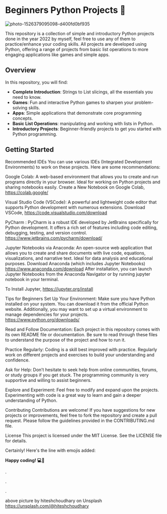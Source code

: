 # Beginners Python Projects 🌟


![photo-1526379095098-d400fd0bf935](https://github.com/user-attachments/assets/5eb8daae-f9c4-48a1-8367-dc48692c9ca4)




 This repository is a collection of simple and introductory Python projects done in the year 2022 by myself, feel free to use any of them to practice/enhance your coding skills. All projects are developed using Python, offering a range of projects from basic list operations to more engaging applications like games and simple apps.

## Overview

In this repository, you will find:
- **Complete Introduction**: Strings to List slicings, all the essentials you need to know.
- **Games**: Fun and interactive Python games to sharpen your problem-solving skills.
- **Apps**: Simple applications that demonstrate core programming concepts.
- **Basic List Operations**: manipulating and working with lists in Python.
- **Introductory Projects**: Beginner-friendly projects to get you started with Python programming.

## Getting Started

Recommended IDEs
You can use various IDEs (Integrated Development Environments) to work on these projects. Here are some recommendations:

Google Colab: A web-based environment that allows you to create and run programs directly in your browser. Ideal for working on Python projects and sharing notebooks easily.
Create a New Notebook on Google Colab, https://colab.google/


Visual Studio Code (VSCode): A powerful and lightweight code editor that supports Python development with numerous extensions.
Download VSCode, https://code.visualstudio.com/download

PyCharm : PyCharm is a robust IDE developed by JetBrains specifically for Python development. It offers a rich set of features including code editing, debugging, testing, and version control.
https://www.jetbrains.com/pycharm/download/

Jupyter Notebooks via Anaconda: An open-source web application that allows you to create and share documents with live code, equations, visualizations, and narrative text. Ideal for data analysis and educational purposes. 
Download Anaconda (which includes Jupyter Notebooks) https://www.anaconda.com/download
After installation, you can launch Jupyter Notebooks from the Anaconda Navigator or by running jupyter notebook in your terminal.

To Install Jupyter, https://jupyter.org/install

Tips for Beginners
Set Up Your Environment: Make sure you have Python installed on your system. You can download it from the official Python website. Additionally, you may want to set up a virtual environment to manage dependencies for your projects. https://www.python.org/downloads/

Read and Follow Documentation: Each project in this repository comes with its own README file or documentation. Be sure to read through these files to understand the purpose of the project and how to run it.

Practice Regularly: Coding is a skill best improved with practice. Regularly work on different projects and exercises to build your understanding and confidence.

Ask for Help: Don’t hesitate to seek help from online communities, forums, or study groups if you get stuck. The programming community is very supportive and willing to assist beginners.

Explore and Experiment: Feel free to modify and expand upon the projects. Experimenting with code is a great way to learn and gain a deeper understanding of Python.

Contributing
Contributions are welcome! If you have suggestions for new projects or improvements, feel free to fork the repository and create a pull request. Please follow the guidelines provided in the CONTRIBUTING.md file.

License
This project is licensed under the MIT License. See the LICENSE file for details.


Certainly! Here's the line with emojis added:

**Happy coding! 💻🌟**




.


.

.

above picture by hiteshchoudhary on Unsplash https://unsplash.com/@hiteshchoudhary
